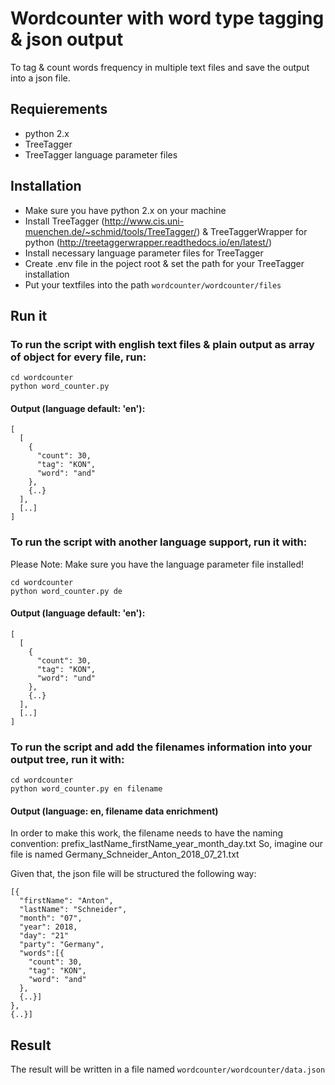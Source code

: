 # Wordcounter with word type tagging & json output
To tag & count words frequency in multiple text files and save the output into a json file.

## Requierements
- python 2.x
- TreeTagger
- TreeTagger language parameter files 

## Installation
- Make sure you have python 2.x on your machine
- Install TreeTagger (http://www.cis.uni-muenchen.de/~schmid/tools/TreeTagger/) & TreeTaggerWrapper for python (http://treetaggerwrapper.readthedocs.io/en/latest/)
- Install necessary language parameter files for TreeTagger
- Create .env file in the poject root & set the path for your TreeTagger installation
- Put your textfiles into  the path `wordcounter/wordcounter/files`

## Run it
### To run the script with english text files & plain output as array of object for every file, run:

```
cd wordcounter
python word_counter.py
```

#### Output (language default: 'en'):
```
[
  [
    {
      "count": 30,
      "tag": "KON",
      "word": "and"
    }, 
    {..}
  ],
  [..]
]
```

### To run the script with another language support, run it with:
Please Note: Make sure you have the language parameter file installed!

```
cd wordcounter
python word_counter.py de
```

#### Output (language default: 'en'):
```
[
  [
    {
      "count": 30,
      "tag": "KON",
      "word": "und"
    }, 
    {..}
  ],
  [..]
]
```

### To run the script and add the filenames information into your output tree, run it with:

```
cd wordcounter
python word_counter.py en filename
```

#### Output (language: en, filename data enrichment)

In order to make this work, the filename needs to have the naming convention: prefix_lastName_firstName_year_month_day.txt
So, imagine our file is named Germany_Schneider_Anton_2018_07_21.txt

Given that, the json file will be structured the following way:

```
[{
  "firstName": "Anton",
  "lastName": "Schneider",
  "month": "07",
  "year": 2018,
  "day": "21"
  "party": "Germany",
  "words":[{
    "count": 30,
    "tag": "KON",
    "word": "and"
  }, 
  {..}]
},
{..}]
```


## Result
The result will be written in a file named `wordcounter/wordcounter/data.json`
